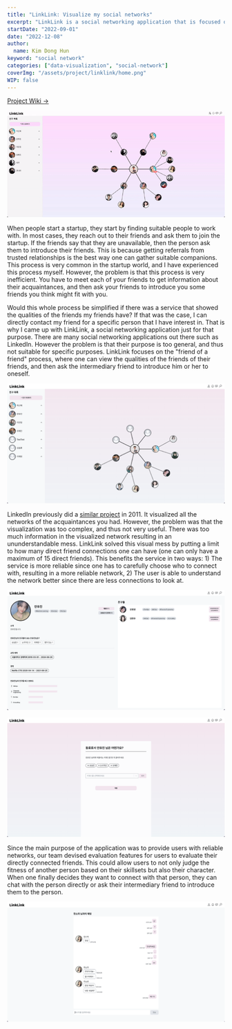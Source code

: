```yaml
---
title: "LinkLink: Visualize my social networks"
excerpt: "LinkLink is a social networking application that is focused on reaching out to the acquaintances of my friends. By providing a visualized social network graph consisted of my friends and the friends of my friends, one can find their suitable companions easily."
startDate: "2022-09-01"
date: "2022-12-08"
author:
  name: Kim Dong Hun
keyword: "social network"
categories: ["data-visualization", "social-network"]
coverImg: "/assets/project/linklink/home.png"
WIP: false
---
```


[Project Wiki →](https://github.com/swsnu/swppfall2022-team9/wiki/Requirements-and-Specification)


![Demo](/assets/project/linklink/demo.gif)

When people start a startup, they start by finding suitable people to work with. In most cases, they reach out to their friends and ask them to join the startup. If the friends say that they are unavailable, then the person ask them to introduce their friends. This is because getting referrals from trusted relationships is the best way one can gather suitable companions. This process is very common in the startup world, and I have experienced this process myself. However, the problem is that this process is very inefficient. You have to meet each of your friends to get information about their acquaintances, and then ask your friends to introduce you some friends you think might fit with you.

Would this whole process be simplified if there was a service that showed the qualities of the friends my friends have? If that was the case, I can directly contact my friend for a specific person that I have interest in. That is why I came up with LinkLink, a social networking application just for that purpose. There are many social networking applications out there such as LinkedIn. However the problem is that their purpose is too general, and thus not suitable for specific purposes. LinkLink focuses on the "friend of a friend" process, where one can view the qualities of the friends of their friends, and then ask the intermediary friend to introduce him or her to oneself.

![Friend Network Visualization](/assets/project/linklink/home.png)

LinkedIn previously did a [similar project](https://blog.linkedin.com/2011/01/24/linkedin-inmaps) in 2011. It visualized all the networks of the acquaintances you had. However, the problem was that the visualization was too complex, and thus not very useful. There was too much information in the visualized network resulting in an ununderstandable mess. LinkLink solved this visual mess by putting a limit to how many direct friend connections one can have (one can only have a maximum of 15 direct friends). This benefits the service in two ways: 1) The service is more reliable since one has to carefully choose who to connect with, resulting in a more reliable network, 2) The user is able to understand the network better since there are less connections to look at.


![Personal Profile UI](/assets/project/linklink/profile.png)


![Evaluate Friends](/assets/project/linklink/evaluate.png)

Since the main purpose of the application was to provide users with reliable networks, our team devised evaluation features for users to evaluate their directly connected friends. This could allow users to not only judge the fitness of another person based on their skillsets but also their character. When one finally decides they want to connect with that person, they can chat with the person directly or ask their intermediary friend to introduce them to the person.


![Chat](/assets/project/linklink/chat.png)
